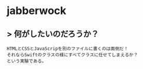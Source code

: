 # jabberwock
## > 何がしたいのだろうか？
    HTMLとCSSとJavaScripを別のファイルに書くのは面倒だ！
    それならSwiftのクラスの様にすべてクラスに任せてしまえるか？
    という実験である。
